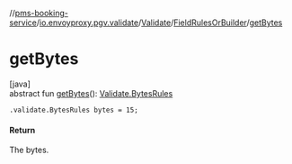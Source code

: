 //[pms-booking-service](../../../../index.md)/[io.envoyproxy.pgv.validate](../../index.md)/[Validate](../index.md)/[FieldRulesOrBuilder](index.md)/[getBytes](get-bytes.md)

# getBytes

[java]\
abstract fun [getBytes](get-bytes.md)(): [Validate.BytesRules](../-bytes-rules/index.md)

`.validate.BytesRules bytes = 15;`

#### Return

The bytes.